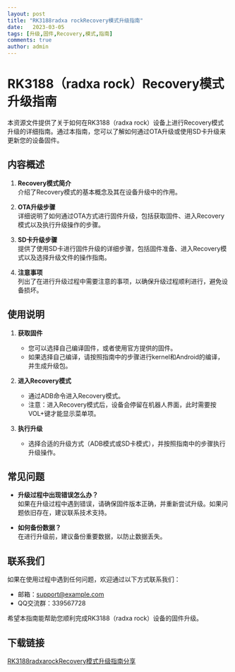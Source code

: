 ```yaml
---
layout: post
title: "RK3188radxa rockRecovery模式升级指南"
date:   2023-03-05
tags: [升级,固件,Recovery,模式,指南]
comments: true
author: admin
---
```

# RK3188（radxa rock）Recovery模式升级指南

本资源文件提供了关于如何在RK3188（radxa rock）设备上进行Recovery模式升级的详细指南。通过本指南，您可以了解如何通过OTA升级或使用SD卡升级来更新您的设备固件。

## 内容概述

1. **Recovery模式简介**  
   介绍了Recovery模式的基本概念及其在设备升级中的作用。

2. **OTA升级步骤**  
   详细说明了如何通过OTA方式进行固件升级，包括获取固件、进入Recovery模式以及执行升级操作的步骤。

3. **SD卡升级步骤**  
   提供了使用SD卡进行固件升级的详细步骤，包括固件准备、进入Recovery模式以及选择升级文件的操作指南。

4. **注意事项**  
   列出了在进行升级过程中需要注意的事项，以确保升级过程顺利进行，避免设备损坏。

## 使用说明

1. **获取固件**  
   - 您可以选择自己编译固件，或者使用官方提供的固件。
   - 如果选择自己编译，请按照指南中的步骤进行kernel和Android的编译，并生成升级包。

2. **进入Recovery模式**  
   - 通过ADB命令进入Recovery模式。
   - 注意：进入Recovery模式后，设备会停留在机器人界面，此时需要按VOL+键才能显示菜单项。

3. **执行升级**  
   - 选择合适的升级方式（ADB模式或SD卡模式），并按照指南中的步骤执行升级操作。

## 常见问题

- **升级过程中出现错误怎么办？**  
   如果在升级过程中遇到错误，请确保固件版本正确，并重新尝试升级。如果问题依旧存在，建议联系技术支持。

- **如何备份数据？**  
   在进行升级前，建议备份重要数据，以防止数据丢失。

## 联系我们

如果在使用过程中遇到任何问题，欢迎通过以下方式联系我们：
- 邮箱：support@example.com
- QQ交流群：339567728

希望本指南能帮助您顺利完成RK3188（radxa rock）设备的固件升级。

## 下载链接

[RK3188radxarockRecovery模式升级指南分享](https://pan.quark.cn/s/79b62dce0b11)